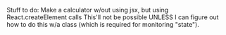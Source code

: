 Stuff to do:
Make a calculator w/out using jsx, but using React.createElement calls
This'll not be possible UNLESS I can figure out how to do this w/a class (which
is required for monitoring "state").
